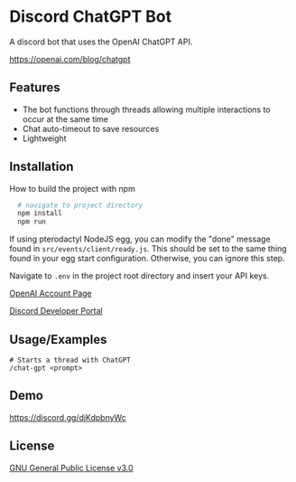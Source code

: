 
# Discord ChatGPT Bot

A discord bot that uses the OpenAI ChatGPT API.

https://openai.com/blog/chatgpt




## Features

- The bot functions through threads allowing multiple interactions to occur at the same time
- Chat auto-timeout to save resources
- Lightweight


## Installation

How to build the project with npm

```bash
  # navigate to project directory
  npm install
  npm run
```

If using pterodactyl NodeJS egg, you can modify the "done" message found in `src/events/client/ready.js`. This should be set to the same thing found in your egg start configuration. Otherwise, you can ignore this step.

Navigate to `.env` in the project root directory and insert your API keys.

[OpenAI Account Page](https://platform.openai.com/account/api-keys)

[Discord Developer Portal](https://discord.com/developers/applications)
## Usage/Examples

```
# Starts a thread with ChatGPT
/chat-gpt <prompt>
```
## Demo

https://discord.gg/djKdpbnyWc

## License

[GNU General Public License v3.0](https://choosealicense.com/licenses/gpl-3.0/)
